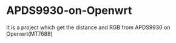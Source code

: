 # APDS9930-on-Openwrt
It is a project which get the distance and RGB from APDS9930 on Openwrt(MT7688)
